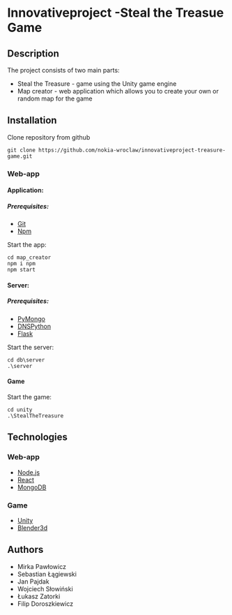 # Innovativeproject -Steal the Treasue Game
## Description

The project consists of two main parts:
 - Steal the Treasure - game using the Unity game engine
 - Map creator -  web application which allows you to create your own or random map for the game

## Installation

Clone repository from github
```
git clone https://github.com/nokia-wroclaw/innovativeproject-treasure-game.git
```

### Web-app

#### Application:
##### Prerequisites:
- [Git](https://git-scm.com/book/en/v2/Getting-Started-Installing-Git)
- [Npm](https://www.npmjs.com/)

Start the app:
```
cd map_creator
npm i npm
npm start
```
#### Server:
##### Prerequisites:
- [PyMongo](https://api.mongodb.com/python/current/)
- [DNSPython](http://www.dnspython.org/)
- [Flask](http://flask.pocoo.org/)

Start the server:
```
cd db\server
.\server
```
#### Game
Start the game:
```
cd unity
.\StealTheTreasure
```


## Technologies
### Web-app
* [Node.js](https://nodejs.org/en/)
* [React](https://reactjs.org/)
* [MongoDB](https://www.mongodb.com/)

### Game
* [Unity](https://unity3d.com/)
* [Blender3d](https://www.blender.org/)



## Authors
- Mirka Pawłowicz
- Sebastian Łągiewski
- Jan Pajdak
- Wojciech Słowiński
- Łukasz Zatorki
- Filip Doroszkiewicz
